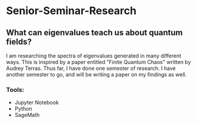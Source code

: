 # Senior-Seminar-Research
## What can eigenvalues teach us about quantum fields?

I am researching the spectra of eigenvalues generated in many different ways. This is inspired by a paper entitled "Finite Quantum Chaos" written by Audrey Terras. Thus far, I have done one semester of research. I have another semester to go, and will be writing a paper on my findings as well. 

### Tools:
* Jupyter Notebook
* Python
* SageMath


